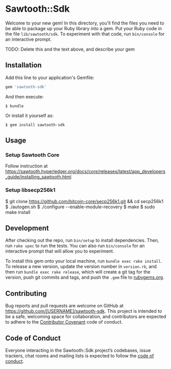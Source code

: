 # Sawtooth::Sdk

Welcome to your new gem! In this directory, you'll find the files you need to be able to package up your Ruby library into a gem. Put your Ruby code in the file `lib/sawtooth/sdk`. To experiment with that code, run `bin/console` for an interactive prompt.

TODO: Delete this and the text above, and describe your gem


## Installation

Add this line to your application's Gemfile:

```ruby
gem 'sawtooth-sdk'
```

And then execute:

    $ bundle

Or install it yourself as:

    $ gem install sawtooth-sdk

## Usage


### Setup Sawtooth Core

Follow instruction at https://sawtooth.hyperledger.org/docs/core/releases/latest/app_developers_guide/installing_sawtooth.html

### Setup libsecp256k1

$ git clone https://github.com/bitcoin-core/secp256k1.git && cd secp256k1
$ ./autogen.sh
$ ./configure --enable-module-recovery
$ make
$ sudo make install


## Development

After checking out the repo, run `bin/setup` to install dependencies. Then, run `rake spec` to run the tests. You can also run `bin/console` for an interactive prompt that will allow you to experiment.

To install this gem onto your local machine, run `bundle exec rake install`. To release a new version, update the version number in `version.rb`, and then run `bundle exec rake release`, which will create a git tag for the version, push git commits and tags, and push the `.gem` file to [rubygems.org](https://rubygems.org).


## Contributing

Bug reports and pull requests are welcome on GitHub at https://github.com/[USERNAME]/sawtooth-sdk. This project is intended to be a safe, welcoming space for collaboration, and contributors are expected to adhere to the [Contributor Covenant](http://contributor-covenant.org) code of conduct.

## Code of Conduct

Everyone interacting in the Sawtooth::Sdk project’s codebases, issue trackers, chat rooms and mailing lists is expected to follow the [code of conduct](https://github.com/[USERNAME]/sawtooth-sdk/blob/master/CODE_OF_CONDUCT.md).
